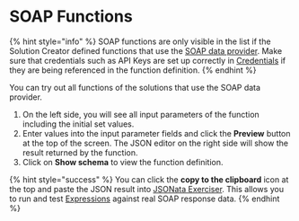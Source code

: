 # SOAP Functions

{% hint style="info" %}
SOAP functions are only visible in the list if the Solution Creator defined functions that use the [SOAP data provider](https://docs.jigx.com/data-providers). Make sure that credentials such as API Keys are set up correctly in [Credentials](credentials.md) if they are being referenced in the function definition.
{% endhint %}

You can try out all functions of the solutions that use the SOAP data provider.

1. On the left side, you will see all input parameters of the function including the initial set values.
2. Enter values into the input parameter fields and click the **Preview** button at the top of the screen. The JSON editor on the right side will show the result returned by the function.
3. Click on **Show schema** to view the function definition.

{% hint style="success" %}
You can click the **copy to the clipboard** icon at the top and paste the JSON result into [JSONata Exerciser](https://try.jsonata.org/). This allows you to run and test [Expressions](../../building-apps-with-jigx/logic/expressions.md) against real SOAP response data.
{% endhint %}
